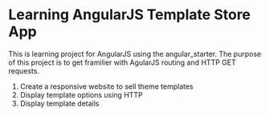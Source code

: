 # Learning AngularJS Template Store App

This is learning project for AngularJS using the angular_starter.
The purpose of this project is to get framilier with AgularJS routing 
and HTTP GET requests.

1. Create a responsive website to sell theme templates
2. Display template options using HTTP
3. Display template details
